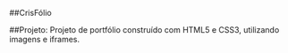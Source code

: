 ##CrisFólio

##Projeto:
Projeto de portfólio construído com HTML5 e CSS3, utilizando imagens e iframes.
